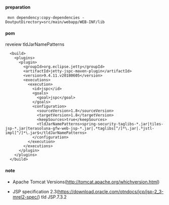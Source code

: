
#### preparation

``` mvn dependency:copy-dependencies -DoutputDirectory=src/main/webapp/WEB-INF/lib```


#### pom 
reveiew tldJarNamePatterns

```
  <build>
    <plugins>
      <plugin>
        <groupId>org.eclipse.jetty</groupId>
        <artifactId>jetty-jspc-maven-plugin</artifactId>
        <version>9.4.11.v20180605</version>
        <executions>
          <execution>
            <id>jspc</id>
            <goals>
              <goal>jspc</goal>
            </goals>
            <configuration>
              <sourceVersion>1.8</sourceVersion>
              <targetVersion>1.8</targetVersion>
              <keepSources>true</keepSources>
              <tldJarNamePatterns>spring-security-taglibs-*.jar|tiles-jsp-*.jar|terasoluna-gfw-web-jsp-*.jar|.*taglibs[^/]*\.jar|.*jstl-impl[^/]*\.jar$</tldJarNamePatterns>
            </configuration>
          </execution>
        </executions>
      </plugin>
    </plugins>
  </build>
  ```
 
#### note

* Apache Tomcat Versions(http://tomcat.apache.org/whichversion.html)

* JSP specification 2.3(https://download.oracle.com/otndocs/jcp/jsp-2_3-mrel2-spec/)
  tld JSP.7.3.2

